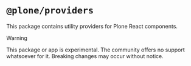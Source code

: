 # `@plone/providers`

This package contains utility providers for Plone React components.

> [!WARNING]
> This package or app is experimental.
> The community offers no support whatsoever for it.
> Breaking changes may occur without notice.
